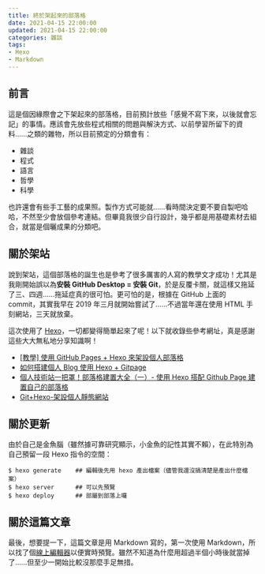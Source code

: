 ```yaml
---
title: 終於架起來的部落格
date: 2021-04-15 22:00:00
updated: 2021-04-15 22:00:00
categories: 雜談
tags: 
- Hexo
- Markdown
---
```


## 前言
這是個因緣際會之下架起來的部落格，目前預計放些「感覺不寫下來，以後就會忘記」的事情。應該會先放些程式相關的問題與解決方式、以前學習所留下的資料……之類的雜物，所以目前預定的分類會有：

* 雜談
* 程式
* 語言
* 哲學
* 科學

<!-- more -->

也許還會有些手工藝的成果照。製作方式可能就……看時間決定要不要自製吧哈哈，不然至少會放個參考連結。但畢竟我很少自行設計，幾乎都是用基礎素材去組合，就當是個曬成果的分類吧。

## 關於架站
說到架站，這個部落格的誕生也是參考了很多厲害的人寫的教學文才成功！尤其是我剛開始誤以為**安裝 GitHub Desktop = 安裝 Git**，於是反覆卡關，就這樣又拖延了三、四週……拖延症真的很可怕。更可怕的是，根據在 GitHub 上面的 commit，其實我早在 2019 年三月就開始嘗試了……不過當年還在使用 HTML 手刻網站，三天就放棄。

這次使用了 [Hexo](https://hexo.io/ "Hexo")，一切都變得簡單起來了呢！以下就收錄些參考網址，真是感謝這些大大無私地分享知識啊！

* [[教學] 使用 GitHub Pages + Hexo 來架設個人部落格](https://ed521.github.io/2019/07/hexo-install/ "[教學] 使用 GitHub Pages + Hexo 來架設個人部落格")
* [如何搭建個人 Blog 使用 Hexo + Gitpage](https://medium.com/@bebebobohaha/%E4%BD%BF%E7%94%A8-hexo-gitpage-%E6%90%AD%E5%BB%BA%E5%80%8B%E4%BA%BA-blog-5c6ed52f23db "如何搭建個人 Blog 使用 Hexo + Gitpage")
* [個人技術站一把罩！部落格建置大全（一）- 使用 Hexo 搭配 Github Page 建置自己的部落格](https://www.muji.dev/2020/02/16/hexo-github-page/ "個人技術站一把罩！部落格建置大全（一）- 使用 Hexo 搭配 Github Page 建置自己的部落格")
* [Git+Hexo-架設個人靜態網站](https://hackmd.io/@king87515/Sy16ckymU "Git+Hexo-架設個人靜態網站")

## 關於更新
由於自己是金魚腦（雖然據可靠研究顯示，小金魚的記性其實不賴），在此特別為自己預留一段 Hexo 指令的空間：

    $ hexo generate    ## 編輯後先用 hexo 產出檔案（儘管我還沒搞清楚是產出什麼檔案）
    $ hexo server      ## 可以先預覽
    $ hexo deploy      ## 部屬到部落上囉

## 關於這篇文章
最後，想要提一下，這篇文章是用 Markdown 寫的，第一次使用 Markdown，所以找了個[線上編輯器](https://www.mdeditor.tw/ "Markdown線上編輯器 - MdEditor")以便實時預覽。雖然不知道為什麼用超過半個小時後就當掉了……但至少一開始比較沒那麼手足無措。

